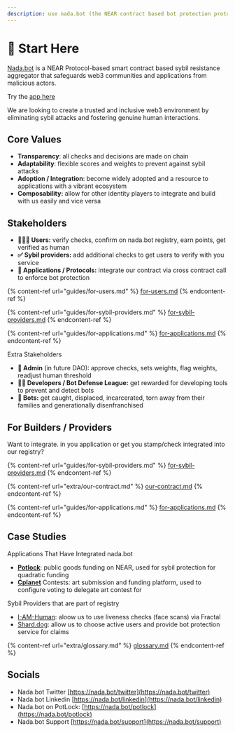 ```yaml
---
description: use nada.bot (the NEAR contract based bot protection protocol
---
```


# 📍 Start Here

[Nada.bot](http://nada.bot) is a NEAR Protocol-based smart contract based sybil resistance aggregator that safeguards web3 communities and applications from malicious actors.

Try the [app here ](https://app.nada.bot)

We are looking to create a trusted and inclusive web3 environment by eliminating sybil attacks and fostering genuine human interactions.

## Core Values

* **Transparency**: all checks and decisions are made on chain
* **Adaptability**: flexible scores and weights to prevent against sybil attacks
* **Adoption / Integration**: become widely adopted and a resource to applications with a vibrant ecosystem
* **Composability:** allow for other identity players to integrate and build with us easily and vice versa

## Stakeholders

* **🙋🏽‍♂️ Users:** verify checks, confirm on nada.bot registry, earn points, get verified as human
* **✅ Sybil providers:** add additional checks to get users to verify with you service
* **📲 Applications / Protocols:** integrate our contract via cross contract call to enforce bot protection

{% content-ref url="guides/for-users.md" %}
[for-users.md](guides/for-users.md)
{% endcontent-ref %}

{% content-ref url="guides/for-sybil-providers.md" %}
[for-sybil-providers.md](guides/for-sybil-providers.md)
{% endcontent-ref %}

{% content-ref url="guides/for-applications.md" %}
[for-applications.md](guides/for-applications.md)
{% endcontent-ref %}

Extra Stakeholders

* **👔 Admin** (in future DAO): approve checks, sets weights, flag weights, readjust human threshold
* **🦹🏽 Developers / Bot Defense League:** get rewarded for developing tools to prevent and detect bots
* **🤖 Bots:** get caught, displaced, incarcerated, torn away from their families and generationally disenfranchised&#x20;



## For Builders / Providers

Want to integrate. in you application or get you stamp/check integrated into our registry?&#x20;

{% content-ref url="guides/for-sybil-providers.md" %}
[for-sybil-providers.md](guides/for-sybil-providers.md)
{% endcontent-ref %}

{% content-ref url="extra/our-contract.md" %}
[our-contract.md](extra/our-contract.md)
{% endcontent-ref %}

{% content-ref url="guides/for-applications.md" %}
[for-applications.md](guides/for-applications.md)
{% endcontent-ref %}

## Case Studies

Applications That Have Integrated nada.bot

* [**Potlock**](https://potlock.org): public goods funding on NEAR, used for sybil protection for quadratic funding
* [**Cplanet**](https://cplanet.org) Contests: art submission and funding platform, used to configure voting to delegate art contest for

Sybil Providers that are part of registry

* [I-AM-Human](https://i-am-human.app): aloow us to use liveness checks (face scans) via Fractal&#x20;
* [Shard.dog](https://shard.dog): allow us to choose active users and provide bot protection service for claims

{% content-ref url="extra/glossary.md" %}
[glossary.md](extra/glossary.md)
{% endcontent-ref %}

## Socials

* Nada.bot Twitter [https://nada.bot/twitter](https://nada.bot/twitter)
* Nada.bot Linkedin [https://nada.bot/linkedin](https://nada.bot/linkedin)
* Nada.bot on PotLock: [https://nada.bot/potlock](https://nada.bot/potlock)
* Nada.bot Support [https://nada.bot/support](https://nada.bot/support)
